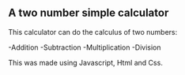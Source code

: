## A two number simple calculator


This calculator can do the calculus of two numbers:

-Addition
-Subtraction
-Multiplication
-Division

This was made using Javascript, Html and Css.


